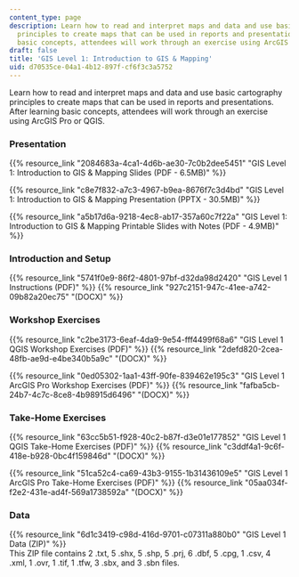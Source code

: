 ```yaml
---
content_type: page
description: Learn how to read and interpret maps and data and use basic cartography
  principles to create maps that can be used in reports and presentations. After learning
  basic concepts, attendees will work through an exercise using ArcGIS Pro or QGIS.
draft: false
title: 'GIS Level 1: Introduction to GIS & Mapping'
uid: d70535ce-04a1-4b12-897f-cf6f3c3a5752
---
```

Learn how to read and interpret maps and data and use basic cartography principles to create maps that can be used in reports and presentations. After learning basic concepts, attendees will work through an exercise using ArcGIS Pro or QGIS.

### Presentation

{{% resource_link "2084683a-4ca1-4d6b-ae30-7c0b2dee5451" "GIS Level 1: Introduction to GIS & Mapping Slides (PDF - 6.5MB)" %}}

{{% resource_link "c8e7f832-a7c3-4967-b9ea-8676f7c3d4bd" "GIS Level 1: Introduction to GIS & Mapping Presentation (PPTX - 30.5MB)" %}}

{{% resource_link "a5b17d6a-9218-4ec8-ab17-357a60c7f22a" "GIS Level 1: Introduction to GIS & Mapping Printable Slides with Notes (PDF - 4.9MB)" %}}

### Introduction and Setup

{{% resource_link "5741f0e9-86f2-4801-97bf-d32da98d2420" "GIS Level 1 Instructions (PDF)" %}} {{% resource_link "927c2151-947c-41ee-a742-09b82a20ec75" "(DOCX)" %}}

### Workshop Exercises

{{% resource_link "c2be3173-6eaf-4da9-9e54-fff4499f68a6" "GIS Level 1 QGIS Workshop Exercises (PDF)" %}} {{% resource_link "2defd820-2cea-48fb-ae9d-e4be340b5a9c" "(DOCX)" %}}

{{% resource_link "0ed05302-1aa1-43ff-90fe-839462e195c3" "GIS Level 1 ArcGIS Pro Workshop Exercises (PDF)" %}} {{% resource_link "fafba5cb-24b7-4c7c-8ce8-4b98915d6496" "(DOCX)" %}}

### Take-Home Exercises

{{% resource_link "63cc5b51-f928-40c2-b87f-d3e01e177852" "GIS Level 1 QGIS Take-Home Exercises (PDF)" %}} {{% resource_link "c3ddf4a1-9c6f-418e-b928-0bc4f159846d" "(DOCX)" %}}

{{% resource_link "51ca52c4-ca69-43b3-9155-1b31436109e5" "GIS Level 1 ArcGIS Pro Take-Home Exercises (PDF)" %}} {{% resource_link "05aa034f-f2e2-431e-ad4f-569a1738592a" "(DOCX)" %}}

### Data

{{% resource_link "6d1c3419-c98d-416d-9701-c07311a880b0" "GIS Level 1 Data (ZIP)" %}}         
This ZIP file contains 2 .txt, 5 .shx, 5 .shp, 5 .prj, 6 .dbf, 5 .cpg, 1 .csv, 4 .xml, 1 .ovr, 1 .tif, 1 .tfw, 3 .sbx, and 3 .sbn files.